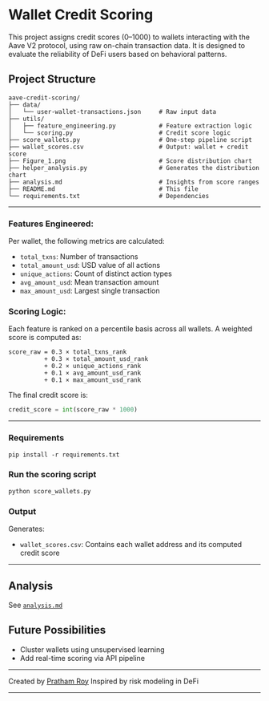 # Wallet Credit Scoring

This project assigns credit scores (0–1000) to wallets interacting with the Aave V2 protocol, using raw on-chain transaction data. It is designed to evaluate the reliability of DeFi users based on behavioral patterns.


## Project Structure

```
aave-credit-scoring/
├── data/
│   └── user-wallet-transactions.json     # Raw input data
├── utils/
│   ├── feature_engineering.py            # Feature extraction logic
│   └── scoring.py                        # Credit score logic
├── score_wallets.py                      # One-step pipeline script
├── wallet_scores.csv                     # Output: wallet + credit score
├── Figure_1.png                          # Score distribution chart
├── helper_analysis.py                    # Generates the distribution chart
├── analysis.md                           # Insights from score ranges
├── README.md                             # This file
└── requirements.txt                      # Dependencies
```

---

### Features Engineered:

Per wallet, the following metrics are calculated:

* `total_txns`: Number of transactions
* `total_amount_usd`: USD value of all actions
* `unique_actions`: Count of distinct action types
* `avg_amount_usd`: Mean transaction amount
* `max_amount_usd`: Largest single transaction

### Scoring Logic:

Each feature is ranked on a percentile basis across all wallets. A weighted score is computed as:

```
score_raw = 0.3 × total_txns_rank
          + 0.3 × total_amount_usd_rank
          + 0.2 × unique_actions_rank
          + 0.1 × avg_amount_usd_rank
          + 0.1 × max_amount_usd_rank
```

The final credit score is:

```python
credit_score = int(score_raw * 1000)
```

---

### Requirements

```
pip install -r requirements.txt
```

### Run the scoring script

```
python score_wallets.py
```

### Output

Generates:

* `wallet_scores.csv`: Contains each wallet address and its computed credit score

---

## Analysis

See [`analysis.md`](analysis.md)

## Future Possibilities

* Cluster wallets using unsupervised learning
* Add real-time scoring via API pipeline

---

Created by [Pratham Roy](https://github.com/prathamroy)
Inspired by risk modeling in DeFi

---
